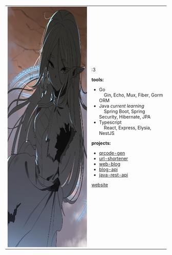 <table>
<tr>
<td>
<img src="https://github.com/lorewired/lorewired/blob/main/frieren.png" width="440" height="750" />
</td>
<td>
  
:3 
  
**tools:**
- Go  
  &nbsp;&nbsp;&nbsp;&nbsp;Gin, Echo, Mux, Fiber, Gorm ORM  
- Java *current learning*  
  &nbsp;&nbsp;&nbsp;&nbsp;Spring Boot, Spring Security, Hibernate, JPA  
- Typescript  
  &nbsp;&nbsp;&nbsp;&nbsp;React, Express, Elysia, NestJS  
  
**projects:**  
- [qrcode-gen](https://github.com/lorewired/qrcode-generator)  
- [url-shortener](https://github.com/lorewired/url-shortener)  
- [web-blog](https://github.com/lorewired/ts-blog-web-update)  
- [blog-api](https://github.com/lorewired/go-blog-api)  
- [java-rest-api](https://github.com/lorewired/projeto-spring)  
  
[website](https://lorewired.netlify.app/)  

</td>
</tr>
</table>
